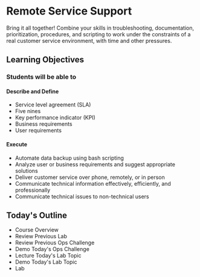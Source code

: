# Remote Service Support

Bring it all together! Combine your skills in troubleshooting, documentation, prioritization, procedures, and scripting to work under the constraints of a real customer service environment, with time and other pressures.

## Learning Objectives

### Students will be able to

#### Describe and Define

- Service level agreement (SLA) 
- Five nines
- Key performance indicator (KPI)
- Business requirements
- User requirements

#### Execute

- Automate data backup using bash scripting
- Analyze user or business requirements and suggest appropriate solutions
- Deliver customer service over phone, remotely, or in person
- Communicate technical information effectively, efficiently, and professionally
- Communicate technical issues to non-technical users

## Today's Outline

- Course Overview
- Review Previous Lab
- Review Previous Ops Challenge
- Demo Today's Ops Challenge
- Lecture Today's Lab Topic
- Demo Today's Lab Topic
- Lab
